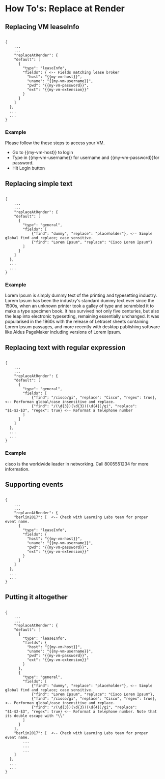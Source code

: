 # How To's: Replace at Render

## Replacing VM leaseInfo

<code>
{
	...
	...
	"replaceAtRender": {
    "default": [
      {
        "type": "leaseInfo",
        "fields": { <-- Fields matching lease broker
          "host": "{{my-vm-host}}",
          "uname": "{{my-vm-username}}",
          "pwd": "{{my-vm-password}}",
          "ext": "{{my-vm-extension}}"
        }
      }
    ]
  },
  ...
  ...
}
</code>

### Example

Please follow the these steps to access your VM.

* Go to {{my-vm-host}} to login
* Type in {{my-vm-username}} for username and {{my-vm-password}}for password.
* Hit Login button


## Replacing simple text

<code>
{
	...
	...
	"replaceAtRender": {
    "default": [
      {
        "type": "general",
        "fields": [
        	{"find": "dummy", "replace": "placeholder"}, <-- Simple global find and replace; case sensitive.
        	{"find": "Lorem Ipsum", "replace": "Cisco Lorem Ipsum"}
        ]
      }
    ]
  },
  ...
  ...
}
</code>

### Example

Lorem Ipsum is simply dummy text of the printing and typesetting industry. Lorem Ipsum has been the industry's standard dummy text ever since the 1500s, when an unknown printer took a galley of type and scrambled it to make a type specimen book. It has survived not only five centuries, but also the leap into electronic typesetting, remaining essentially unchanged. It was popularised in the 1960s with the release of Letraset sheets containing Lorem Ipsum passages, and more recently with desktop publishing software like Aldus PageMaker including versions of Lorem Ipsum.


## Replacing text with regular expression

<code>
{
	...
	...
	"replaceAtRender": {
    "default": [
      {
        "type": "general",
        "fields": [
        	{"find": "/cisco/gi", "replace": "Cisco", "regex": true}, <-- Performan global/case insensitive and replace.
        	{"find": "/(\d{3})(\d{3})(\d{4})/gi", "replace": "$1-$2-$3", "regex": true} <-- Reformat a telephone number
        ]
      }
    ]
  },
  ...
  ...
}
</code>

### Example

cisco is the worldwide leader in networking. Call 8005551234 for more information.


## Supporting events

<code>
{
	...
	...
	"replaceAtRender": {
    "berlin2017": [  <-- Check with Learning Labs team for proper event name.
      {
        "type": "leaseInfo",
        "fields": {
          "host": "{{my-vm-host}}",
          "uname": "{{my-vm-username}}",
          "pwd": "{{my-vm-password}}",
          "ext": "{{my-vm-extension}}"
        }
      }
    ]
  },
  ...
  ...
}
</code>


## Putting it altogether

<code>
{
	...
	...
	"replaceAtRender": {
    "default": [
      {
        "type": "leaseInfo",
        "fields": {
          "host": "{{my-vm-host}}",
          "uname": "{{my-vm-username}}",
          "pwd": "{{my-vm-password}}",
          "ext": "{{my-vm-extension}}"
        }
      },
      {
        "type": "general",
        "fields": [
        	{"find": "dummy", "replace": "placeholder"}, <-- Simple global find and replace; case sensitive.
        	{"find": "Lorem Ipsum", "replace": "Cisco Lorem Ipsum"},
        	{"find": "/cisco/gi", "replace": "Cisco", "regex": true}, <-- Performan global/case insensitive and replace.
        	{"find": "/(\d{3})(\d{3})(\d{4})/gi", "replace": "$1-$2-$3", "regex": true} <-- Reformat a telephone number. Note that its double escape with "\\"
        ]
      }
    ],
    "berlin2017": [  <-- Check with Learning Labs team for proper event name.
    	...
    	...
    	...
    ]
  },
  ...
  ...
}
</code>

